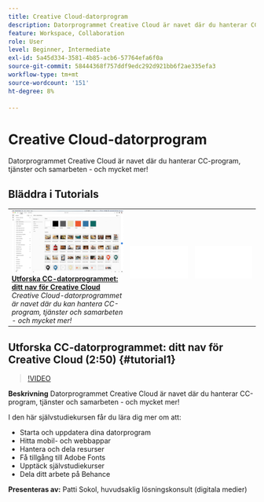 ```yaml
---
title: Creative Cloud-datorprogram
description: Datorprogrammet Creative Cloud är navet där du hanterar CC-program, tjänster och samarbeten - och mycket mer!
feature: Workspace, Collaboration
role: User
level: Beginner, Intermediate
exl-id: 5a45d334-3581-4b85-acb6-57764efa6f0a
source-git-commit: 58444368f757ddf9edc292d921bb6f2ae335efa3
workflow-type: tm+mt
source-wordcount: '151'
ht-degree: 8%

---
```


# Creative Cloud-datorprogram

Datorprogrammet Creative Cloud är navet där du hanterar CC-program, tjänster och samarbeten - och mycket mer!

## Bläddra i Tutorials

<table style="table-layout:fixed">
<tr>
 <td>
   <a href="creativeclouddesktopapp.md#tutorial1">
      <img alt="Utforska CC-datorprogrammet: ditt nav för 
Creative Cloud" src="../assets/ccda_overview_sokol_thumbnail.jpg" />
   </a>
    <div>
   <a href="creativeclouddesktopapp.md#tutorial1"><strong>Utforska CC-datorprogrammet: ditt nav för 
Creative Cloud</strong></a>
    </div>
    <em>Creative Cloud-datorprogrammet är navet där du kan hantera CC-program, tjänster och samarbeten - och mycket mer!</em>
    <br>
  </td>
  <td>
    <img alt="Avgränsare" src="../assets/Whitespacer.png" />
    <div>
    <br>
  </td>
  <td>
    <img alt="Avgränsare" src="../assets/Whitespacer.png" />
    <div>
    <br>
  </td>
</tr>
</table>

## Utforska CC-datorprogrammet: ditt nav för Creative Cloud (2:50) {#tutorial1}

>[!VIDEO](https://video.tv.adobe.com/v/327095?hidetitle=true)

**Beskrivning**
Datorprogrammet Creative Cloud är navet där du hanterar CC-program, tjänster och samarbeten - och mycket mer!

I den här självstudiekursen får du lära dig mer om att:
* Starta och uppdatera dina datorprogram
* Hitta mobil- och webbappar
* Hantera och dela resurser
* Få tillgång till Adobe Fonts
* Upptäck självstudiekurser
* Dela ditt arbete på Behance

**Presenteras av:**
Patti Sokol, huvudsaklig lösningskonsult (digitala medier)
